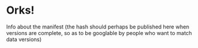 # Orks!

Info about the manifest (the hash should perhaps be published here when versions are complete, so as to be googlable by people who want to match data versions)
